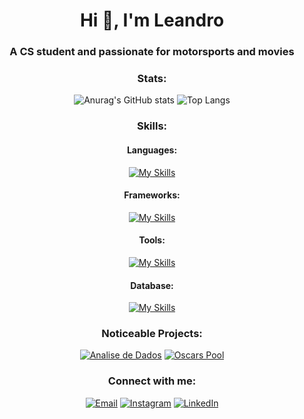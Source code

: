 <h1 align="center">Hi 👋, I'm Leandro</h1>
<h3 align="center">A CS student and passionate for motorsports and movies</h3>

<h3 align="center">Stats:</h3>
<p align="center">
  <img src="https://github-readme-stats.vercel.app/api?username=leandrorochalg&theme=react&show_icons=true&line_height=24&card_width=500&hide_border=true" alt="Anurag's GitHub stats"/>
  <img src="https://github-readme-stats.vercel.app/api/top-langs/?username=leandrorochalg&theme=react&layout=compact&card_width=500&langs_count=8&hide_border=true&hide=jupyter%20notebook,lex" alt="Top Langs"/>
</p>

<h3 align="center">Skills:</h3>
<h4 align="center">Languages:</h4>
<p align="center">
  <a href="https://skillicons.dev"><img src="https://skillicons.dev/icons?i=py,c,cpp,cs,ts,js,html,css&theme=dark&perline=4" alt="My Skills"/></a>
</p>

<h4 align="center">Frameworks:</h4>
<p align="center">
  <a href="https://skillicons.dev"><img src="https://skillicons.dev/icons?i=react,nodejs,express,vuejs,dotnet&theme=dark" alt="My Skills"/></a>
</p>

<h4 align="center">Tools:</h4>
<p align="center">
  <a href="https://skillicons.dev"><img src="https://skillicons.dev/icons?i=git,figma,arduino&theme=dark" alt="My Skills"/></a>
</p>

<h4 align="center">Database:</h4>
<p align="center">
  <a href="https://skillicons.dev"><img src="https://skillicons.dev/icons?i=postgresql,mongodb,mysql&theme=dark" alt="My Skills"/></a>
</p>

<h3 align="center">Noticeable Projects:</h3>
<p align="center">
  <a href="https://github.com/LeandroRochAlg/Analise-de-Dados"><img src="https://img.shields.io/badge/Data analysis dashboard-0f5132?style=for-the-badge&logo=python&logoColor=white" alt="Analise de Dados"/></a>
  <a href="https://github.com/LeandroRochAlg/Oscars-Pool"><img src="https://img.shields.io/badge/Oscars pool website-e9b60d?style=for-the-badge&logo=typescript&logoColor=black" alt="Oscars Pool"/></a>
</p>

<h3 align="center">Connect with me:</h3>
<p align="center">
  <a href="mailto:leandrochaju@hotmail.com"><img src="https://img.shields.io/badge/Email-D14836?style=for-the-badge&logo=gmail&logoColor=white" alt="Email"/></a>
  <a href="https://www.instagram.com/leandrorochalg"><img src="https://img.shields.io/badge/-Instagram-%23E4405F?style=for-the-badge&logo=instagram&logoColor=white" alt="Instagram"/></a>
  <a href="https://www.linkedin.com/in/leandro-rocha-258b90198/"><img src="https://img.shields.io/badge/-LinkedIn-%230077B5?style=for-the-badge&logo=linkedin&logoColor=white" alt="LinkedIn"/></a>
</p>
